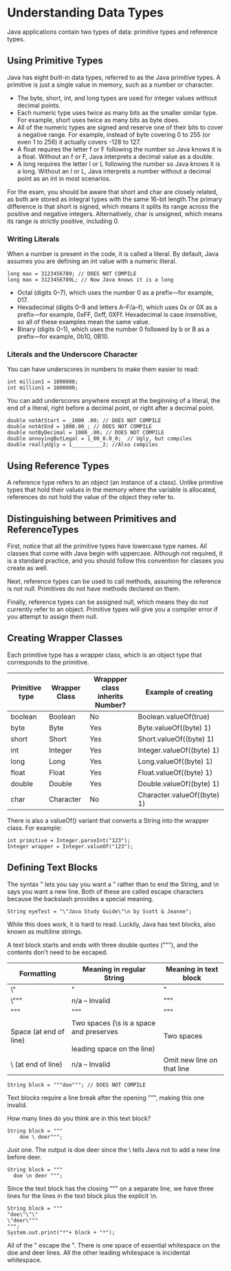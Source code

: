 # Understanding Data Types

Java applications contain two types of data: primitive types and reference types.

## Using Primitive Types

Java has eight built-in data types, referred to as the Java primitive types.
A primitive is just a single value in memory, such as a number or character.

- The byte, short, int, and long types are used for integer values without decimal points.
- Each numeric type uses twice as many bits as the smaller similar type. For example, short uses twice as many bits as
  byte does.
- All of the numeric types are signed and reserve one of their bits to cover a negative range. For example, instead of
  byte covering 0 to 255 (or even 1 to 256) it actually covers -128 to 127.
- A float requires the letter f or F following the number so Java knows it is a float. Without an f or F, Java
  interprets a decimal value as a double.
- A long requires the letter l or L following the number so Java knows it is a long. Without an l or L, Java interprets
  a number without a decimal point as an int in most scenarios.

For the exam, you should be aware that short and char are closely related, as both are stored as integral types with the
same 16-bit length.The primary difference is that short is signed, which means it splits its range across the positive
and negative integers. Alternatively, char is unsigned, which means its range is strictly positive, including 0.

### Writing Literals

When a number is present in the code, it is called a literal. By default, Java assumes you are defining an int value
with a numeric literal.

```
long max = 3123456789; // DOES NOT COMPILE
long max = 3123456789L; // Now Java knows it is a long
```

- Octal (digits 0–7), which uses the number 0 as a prefix—for example, 017.
- Hexadecimal (digits 0–9 and letters A–F/a–f), which uses 0x or 0X as a prefix—for example, 0xFF, 0xff, 0XFf.
  Hexadecimal is case insensitive, so all of these examples mean the same value.
- Binary (digits 0–1), which uses the number 0 followed by b or B as a prefix—for example, 0b10, 0B10.

### Literals and the Underscore Character

You can have underscores in numbers to make them easier to read:

```
int million1 = 1000000;
int million1 = 1000000;
```

You can add underscores anywhere except at the beginning of a literal, the end of a literal, right before a decimal
point, or right after a decimal point.

```
double notAtStart = _1000 .00; // DOES NOT COMPILE
double notAtEnd = 1000.00_; // DOES NOT COMPILE
double notByDecimal = 1000_.00; // DOES NOT COMPILE
double annoyingButLegal = 1_00_0.0_0;  // Ugly, but compiles
double reallyUgly = 1__________2; //Also compiles
```

## Using Reference Types

A reference type refers to an object (an instance of a class). Unlike primitive types that hold their values in the
memory where the variable is allocated, references do not hold the value of the object they refer to.

## Distinguishing between Primitives and ReferenceTypes

First, notice that all the primitive types have lowercase type names. All classes that come with Java begin with
uppercase. Although not required, it is a standard practice, and you should follow this convention for classes you
create as well.

Next, reference types can be used to call methods, assuming the reference is not null. Primitives do not have methods
declared on them.

Finally, reference types can be assigned null, which means they do not currently refer to an object. Primitive types
will give you a compiler error if you attempt to assign them null.

## Creating Wrapper Classes

Each primitive type has a wrapper class, which is an object type that corresponds to the primitive.

| Primitive type | Wrapper Class | Wrappper class inherits Number? | Example of creating         |
| ---------------- | --------------- | --------------------------------- | ----------------------------- |
| boolean        | Boolean       | No                              | Boolean.valueOf(true)       |
| byte           | Byte          | Yes                             | Byte.valueOf((byte) 1)      |
| short          | Short         | Yes                             | Short.valueOf((byte) 1)     |
| int            | Integer       | Yes                             | Integer.valueOf((byte) 1)   |
| long           | Long          | Yes                             | Long.valueOf((byte) 1)      |
| float          | Float         | Yes                             | Float.valueOf((byte) 1)     |
| double         | Double        | Yes                             | Double.valueOf((byte) 1)    |
| char           | Character     | No                              | Character.valueOf((byte) 1) |

There is also a valueOf() variant that converts a String into the wrapper class. For example:

```
int primitive = Integer.parseInt("123"); 
Integer wrapper = Integer.valueOf("123");
```

## Defining Text Blocks

The syntax \" lets you say you want a " rather than to end the String, and \n says you want a new line.
Both of these are called escape characters because the backslash provides a special meaning.

```
String eyeTest = "\"Java Study Guide\"\n by Scott & Jeanne";
```

While this does work, it is hard to read. Luckily, Java has text blocks, also known as multiline strings.

A text block starts and ends with three double quotes ("""), and the contents don’t need to be escaped.

| Formatting             | Meaning in regular String                                                   | Meaning in text block      |
| ------------------------ | ----------------------------------------------------------------------------- | ---------------------------- |
| \\"                    | "                                                                           | "                          |
| \\"""                  | n/a – Invalid                                                              | """                        |
| \"\"\"                 | """                                                                         | """                        |
| Space (at end of line) | Two spaces (\s is a space and preserves<br/><br/>leading space on the line) | Two spaces                 |
| \ (at end of line)     | n/a – Invalid                                                              | Omit new line on that line |

```
String block = """doe"""; // DOES NOT COMPILE
```

Text blocks require a line break after the opening """, making this one invalid.

How many lines do you think are in this text block?

```
String block = """
    doe \ deer""";
```

Just one. The output is doe deer since the \ tells Java not to add a new line before deer.

```
String block = """
  doe \n deer """;

```

Since the text block has the closing """ on a separate line, we have three lines for the lines in the text block plus
the explicit \n.

```
String block = """
"doe\"\"\"
\"deer\"""
""";
System.out.print("*"+ block + "*");

```

All of the \" escape the ". There is one space of essential whitespace on the doe and deer lines. All the other leading
whitespace is incidental whitespace.